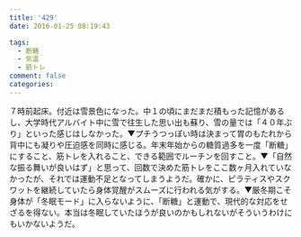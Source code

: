 ```yaml
---
title: '429'
date: 2016-01-25 08:19:43

tags:
  - 断糖
  - 気温
  - 筋トレ  
comment: false
categories:
---
```


７時前起床。付近は雪景色になった。中１の頃にまだまだ積もった記憶があるし、大学時代アルバイト中に雪で往生した思い出も蘇り、雪の量では「４０年ぶり」といった感じはしなかった。▼プチうつっぽい時は決まって胃のもたれから背中にも凝りや圧迫感を同時に感じる。年末年始からの糖質過多を一度「断糖」にすること、筋トレを入れること、できる範囲でルーチンを回すこと。▼「自然な振る舞いが良いはず」と思って、回数で決めた筋トレをここ数ヶ月入れていなかったが、それでは運動不足となってしまうようだ。確かに、ピラティスやスクワットを継続していたら身体覚醒がスムーズに行われる気がする。▼厳冬期こそ身体が「冬眠モード」に入らないように、「断糖」と運動で、現代的な対応をせざるを得ない。本当は冬眠していたほうが良いのかもしれないがそういうわけにもいかないようだ。